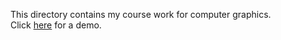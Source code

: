 This directory contains my course work for computer graphics. 
<br>Click <a href="mypages.valdosta.edu/graphics.html">here</a> for a demo.
